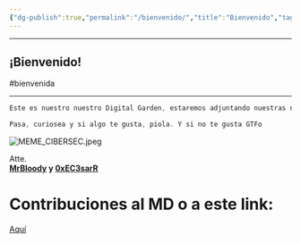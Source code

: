 ```yaml
---
{"dg-publish":true,"permalink":"/bienvenido/","title":"Bienvenido","tags":["gardenEntry"]}
---
```


----
## ¡Bienvenido!
#bienvenida

----
``` c
Este es nuestro nuestro Digital Garden, estaremos adjuntando nuestras notas, recursos, CTF's y cursos de la Universidad, lo que se nos da la gana compartir.

Pasa, curiosea y si algo te gusta, piola. Y si no te gusta GTFo
```

![MEME_CIBERSEC.jpeg](/img/user/imgs/MEME_CIBERSEC.jpeg)

Atte.  
**[MrBloody](https://www.linkedin.com/in/joseph-eduardo-segura-m-231003192/) y [0xEC3sarR](https://www.linkedin.com/in/cesar-alonso-apolaya-pacheco-94226b212/)**
# Contribuciones al MD o a este link:

[Aquí](https://guns.lol/mrbloody)


